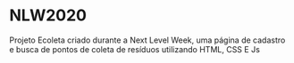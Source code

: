 # NLW2020
Projeto Ecoleta criado durante a Next Level Week, uma página de cadastro e busca de pontos de coleta de resíduos utilizando HTML, CSS E Js
